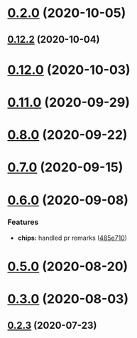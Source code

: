 # [0.2.0](https://github.com/material-components/material-components-web-components/compare/v0.12.2...v0.2.0) (2020-10-05)



## [0.12.2](https://github.com/material-components/material-components-web-components/compare/v0.12.1...v0.12.2) (2020-10-04)



# [0.12.0](https://github.com/material-components/material-components-web-components/compare/v0.11.0...v0.12.0) (2020-10-03)



# [0.11.0](https://github.com/material-components/material-components-web-components/compare/v0.10.0...v0.11.0) (2020-09-29)



# [0.8.0](https://github.com/material-components/material-components-web-components/compare/v0.7.0...v0.8.0) (2020-09-22)



# [0.7.0](https://github.com/material-components/material-components-web-components/compare/v0.6.0...v0.7.0) (2020-09-15)



# [0.6.0](https://github.com/material-components/material-components-web-components/compare/v0.5.0...v0.6.0) (2020-09-08)


### Features

* **chips:** handled pr remarks ([485e710](https://github.com/material-components/material-components-web-components/commit/485e7101c8669ea84aba62e97ac0f4ae2cfead64))



# [0.5.0](https://github.com/material-components/material-components-web-components/compare/v0.4.0...v0.5.0) (2020-08-20)



# [0.3.0](https://github.com/material-components/material-components-web-components/compare/v0.2.4...v0.3.0) (2020-08-03)



## [0.2.3](https://github.com/material-components/material-components-web-components/compare/v0.2.2...v0.2.3) (2020-07-23)



